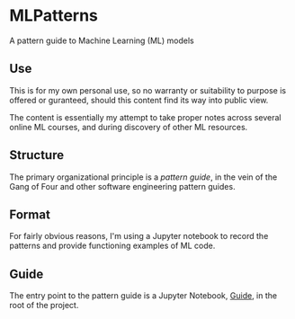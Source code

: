 # MLPatterns

A pattern guide to Machine Learning (ML) models

## Use

This is for my own personal use, so no warranty or suitability to purpose is offered or guranteed, should this content
find its way into public view.

The content is essentially my attempt to take proper notes across several online ML courses, and during discovery of
other ML resources.

## Structure

The primary organizational principle is a _pattern guide_, in the vein of the Gang of Four and other software
engineering pattern guides.

## Format

For fairly obvious reasons, I'm using a Jupyter notebook to record the patterns and provide functioning examples of ML
code.

## Guide

The entry point to the pattern guide is a Jupyter Notebook, [Guide](mlpatterns/Guide.ipynb), in the root of the project.
